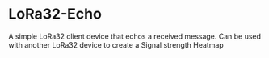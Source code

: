 # LoRa32-Echo
A simple LoRa32 client device that echos a received message. Can be used with another LoRa32 device to create a Signal strength Heatmap
